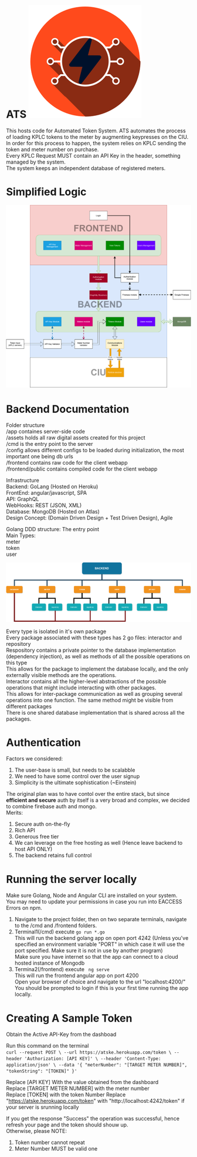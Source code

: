# ATS ![logo](assets/logo/orange.png)

This hosts code for Automated Token System.
ATS automates the process of loading KPLC tokens to the meter by augmenting keypresses on the CIU.  
In order for this process to happen, the system relies on KPLC sending the token and meter number on purchase.  
Every KPLC Request MUST contain an API Key in the header, something managed by the system.  
The system keeps an independent database of registered meters.

# Simplified Logic

![structure](assets/logicv2.png)

# Backend Documentation

Folder structure  
/app containes server-side code  
/assets holds all raw digital assets created for this project  
/cmd is the entry point to the server  
/config allows different configs to be loaded during initialization, the most important one being db urls  
/frontend contains raw code for the client webapp  
/frontend/public contains compiled code for the client webapp

Infrastructure  
Backend: GoLang (Hosted on Heroku)  
FrontEnd: angular/javascript, SPA  
API: GraphQL  
WebHooks: REST (JSON, XML)  
Database: MongoDB (Hosted on Atlas)  
Design Concept: (Domain Driven Design + Test Driven Design), Agile

Golang DDD structure:
The entry point  
Main Types:  
meter  
token  
user

![structure](assets/structure.png)

Every type is isolated in it's own package  
Every package associated with these types has 2 go files: interactor and repository  
Respository contains a private pointer to the database implementation (dependency injection), as well as methods of all the possible operations on this type  
This allows for the package to implement the database locally, and the only externally visible methods are the operations.  
Interactor contains all the higher-level abstractions of the possible operations that might include interacting with other packages.  
This allows for inter-package communication as well as grouping several operations into one function. The same method might be visible from different packages  
There is one shared database implementation that is shared across all the packages.

# Authentication

Factors we considered:

1. The user-base is small, but needs to be scalabble
2. We need to have some control over the user signup
3. Simplicity is the ultimate sophistication (~Einstein)

The original plan was to have contol over the entire stack, but since **efficient and secure** auth by itself is a very broad and complex, we decided to combine firebase auth and mongo.  
Merits:

1. Secure auth on-the-fly
2. Rich API
3. Generous free tier
4. We can leverage on the free hosting as well (Hence leave backend to host API ONLY)
5. The backend retains full control

# Running the server locally

Make sure Golang, Node and Angular CLI are installed on your system.  
You may need to update your permissions in case you run into EACCESS Errors on npm.

1. Navigate to the project folder, then on two separate terminals, navigate to the /cmd and /frontend folders.
2. Terminal1(/cmd) execute `go run *.go`  
   This will run the backend golang app on open port 4242 (Unless you've specified an environment variable "PORT" in which case it will use the port specified. Make sure it is not in use by another program)  
   Make sure you have internet so that the app can connect to a cloud hosted instance of Mongodb
3. Termina2(/frontend) execute ` ng serve`  
   This will run the frontend angular app on port 4200  
   Open your browser of choice and navigate to the url "localhost:4200/"  
   You should be prompted to login if this is your first time running the app locally.

# Creating A Sample Token

Obtain the Active API-Key from the dashboad

Run this command on the terminal  
`curl --request POST \ --url https://atske.herokuapp.com/token \ --header 'Authorization: [API KEY]' \ --header 'Content-Type: application/json' \ --data '{ "meterNumber": "[TARGET METER NUMBER]", "tokenString": "[TOKEN]" }'`

Replace [API KEY] With the value obtained from the dashboard  
Replace [TARGET METER NUMBER] with the meter number  
Replace [TOKEN] with the token Number
Replace "https://atske.herokuapp.com/token" with "http://localhost:4242/token" if your server is srunning locally

If you get the response "Success" the operation was successful, hence refresh your page and the token should shouw up.  
Otherwise, please NOTE:

1.  Token number cannot repeat
2.  Meter Number MUST be valid one
